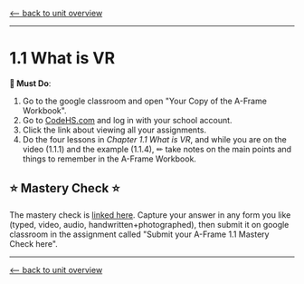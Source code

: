 [<-- back to unit overview](README.md)

---
# 1.1 What is VR

__🍎 Must Do__:

1. Go to the google classroom and open "Your Copy of the A-Frame Workbook".
1. Go to [CodeHS.com](https://www.codehs.com) and log in with your school account.
2. Click the link about viewing all your assignments.
3. Do the four lessons in _Chapter 1.1 What is VR_, and while you are on the video (1.1.1) and the example (1.1.4), ✏ take notes on the main points and things to remember in the A-Frame Workbook.


## ⭐ Mastery Check ⭐
The mastery check is [linked here](https://docs.google.com/document/d/1UVqbS4ql6V4IpIzKrVHQOqrH_SuzhjYdcM1BT1Js7vQ/edit?usp=sharing). Capture your answer in any form you like (typed, video, audio, handwritten+photographed), then submit it on google classroom in the assignment called "Submit your A-Frame 1.1 Mastery Check here".

---

[<-- back to unit overview](README.md)

